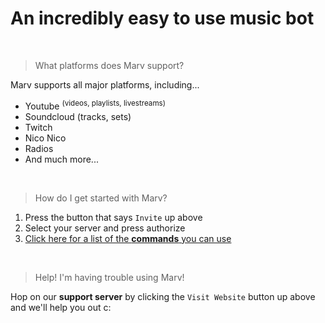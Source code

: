# An incredibly easy to use music bot

<br>

> What platforms does Marv support?

Marv supports all major platforms, including...
- Youtube <sup>(videos, playlists, livestreams)</sup>
- Soundcloud (tracks, sets)
- Twitch
- Nico Nico
- Radios
- And much more...

<br>

> How do I get started with Marv?

1. Press the button that says `Invite` up above
2. Select your server and press authorize
3. [Click here for a list of the **commands** you can use](/marv/commands)

<br>

> Help! I'm having trouble using Marv!

Hop on our **support server** by clicking the `Visit Website` button up above and we'll help you out c:

